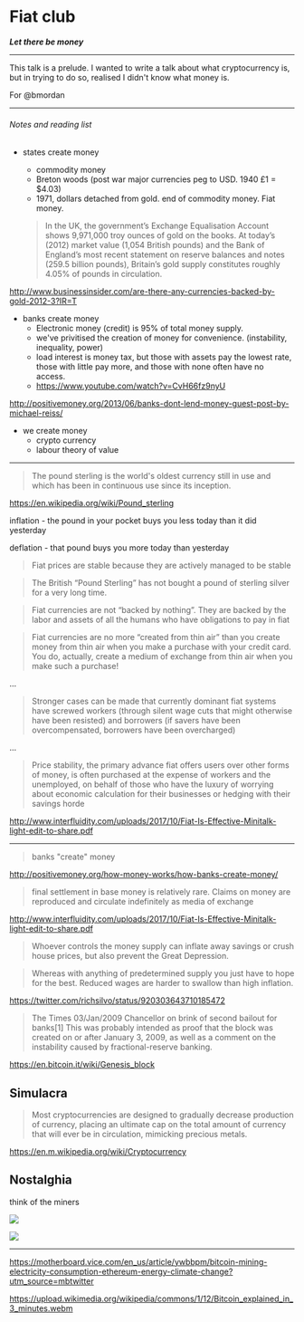 

# Fiat club

**_Let there be money_**

---

This talk is a prelude. I wanted to write a talk about what cryptocurrency is, but in trying to do so, realised I didn't know what money is.

For @bmordan

---

###### Notes and reading list

- states create money
  - commodity money
  - Breton woods (post war major currencies peg to USD. 1940 £1 = $4.03)
  - 1971, dollars detached from gold. end of commodity money. Fiat money.

  > In the UK, the government’s Exchange Equalisation Account shows 9,971,000 troy ounces of gold on the books. At today’s (2012) market value (1,054 British pounds) and the Bank of England’s most recent statement on reserve balances and notes (259.5 billion pounds), Britain’s gold supply constitutes roughly 4.05% of pounds in circulation.

http://www.businessinsider.com/are-there-any-currencies-backed-by-gold-2012-3?IR=T


- banks create money
  - Electronic money (credit) is 95% of total money supply.
  - we've privitised the creation of money for convenience.
  (instability, inequality, power)
  - load interest is money tax, but those with assets pay the lowest rate, those with little pay more, and those with none often have no access.
  - https://www.youtube.com/watch?v=CvH66fz9nyU

http://positivemoney.org/2013/06/banks-dont-lend-money-guest-post-by-michael-reiss/

- we create money
  - crypto currency
  - labour theory of value


---
> The pound sterling is the world's oldest currency still in use and which has been in continuous use since its inception.

https://en.wikipedia.org/wiki/Pound_sterling

inflation - the pound in your pocket buys you less today than it did yesterday

deflation - that pound buys you more today than yesterday

> Fiat prices are stable because they are actively managed to be stable

> The British “Pound Sterling” has not bought a pound of sterling silver for a very long time.

> Fiat currencies are not “backed by nothing”. They are backed by the labor and assets of all the humans who have obligations to pay in fiat

> Fiat currencies are no more “created from thin air” than you create money from thin air when you make a purchase with your credit card. You do, actually, create a medium of exchange from thin air when you make such a purchase!

...

> Stronger cases can be made that currently dominant fiat
systems have screwed workers (through silent wage cuts that
might otherwise have been resisted) and borrowers (if savers have been overcompensated, borrowers have been overcharged)

...

> Price stability, the primary advance fiat
offers users over other forms of money, is often purchased at the expense of workers and the unemployed, on behalf of those who have the luxury of worrying about economic calculation for their businesses or hedging with their savings horde

http://www.interfluidity.com/uploads/2017/10/Fiat-Is-Effective-Minitalk-light-edit-to-share.pdf


---

> banks "create" money

http://positivemoney.org/how-money-works/how-banks-create-money/

> final settlement in base money is relatively
rare. Claims on money are reproduced and circulate indefinitely as media of exchange

http://www.interfluidity.com/uploads/2017/10/Fiat-Is-Effective-Minitalk-light-edit-to-share.pdf

> Whoever controls the money supply can inflate away savings or crush house prices, but also prevent the Great Depression.

> Whereas with anything of predetermined supply you just have to hope for the best. Reduced wages are harder to swallow than high inflation.

https://twitter.com/richsilvo/status/920303643710185472

> The Times 03/Jan/2009 Chancellor on brink of second bailout for banks[1]
This was probably intended as proof that the block was created on or after January 3, 2009, as well as a comment on the instability caused by fractional-reserve banking.

https://en.bitcoin.it/wiki/Genesis_block


## Simulacra

> Most cryptocurrencies are designed to gradually decrease production of currency, placing an ultimate cap on the total amount of currency that will ever be in circulation, mimicking precious metals.

https://en.m.wikipedia.org/wiki/Cryptocurrency

## Nostalghia

think of the miners

![](https://qzprod.files.wordpress.com/2017/08/bitmain_4.jpg?quality=80&strip=all&w=2500)

![](https://qzprod.files.wordpress.com/2017/08/bitmain_70-e1502898689322.jpg?quality=80&strip=all&w=3200)


---

https://motherboard.vice.com/en_us/article/ywbbpm/bitcoin-mining-electricity-consumption-ethereum-energy-climate-change?utm_source=mbtwitter

https://upload.wikimedia.org/wikipedia/commons/1/12/Bitcoin_explained_in_3_minutes.webm